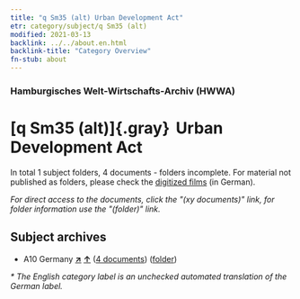 ```yaml
---
title: "q Sm35 (alt) Urban Development Act"
etr: category/subject/q Sm35 (alt)
modified: 2021-03-13
backlink: ../../about.en.html
backlink-title: "Category Overview"
fn-stub: about
---
```


### Hamburgisches Welt-Wirtschafts-Archiv (HWWA)
# [q Sm35 (alt)]{.gray}&#8201; Urban Development Act&#160; 





In total 1 subject folders, 4 documents - folders incomplete.
For material not published as folders, please check the [digitized films](/film/h1_sh) (in German).

_For direct access to the documents, click the "(xy documents)" link, for folder information use the "(folder)" link._

## Subject archives


- A10 Germany [**&nearr;**](../../../geo/i/126128/about.en.html "Germany (all folders)") [**&uarr;**](../../../geo/about.en.html#A10 "Country category system") (<a href="https://pm20.zbw.eu/dfgview/sh/126128,145987" title="about: Germany : Urban Development Act" target="_blank">4 documents</a>) ([folder](http://purl.org/pressemappe20/folder/sh/126128,145987))


_* The English category label is an unchecked automated translation of the German label._

